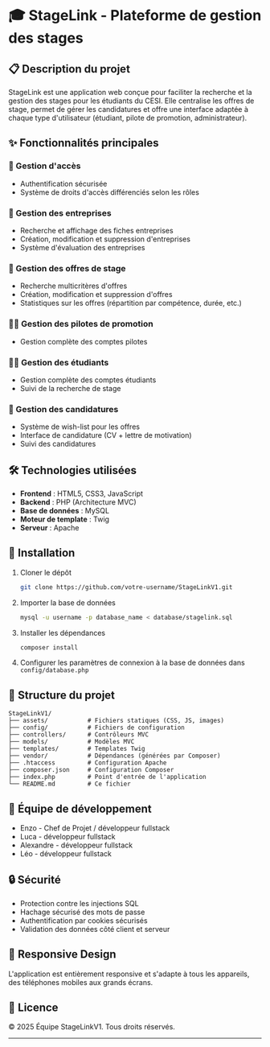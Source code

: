 # 🎓 StageLink - Plateforme de gestion des stages

## 📋 Description du projet

StageLink est une application web conçue pour faciliter la recherche et la gestion des stages pour les étudiants du CESI. Elle centralise les offres de stage, permet de gérer les candidatures et offre une interface adaptée à chaque type d'utilisateur (étudiant, pilote de promotion, administrateur).

## ✨ Fonctionnalités principales

### 👤 Gestion d'accès
- Authentification sécurisée
- Système de droits d'accès différenciés selon les rôles

### 🏢 Gestion des entreprises
- Recherche et affichage des fiches entreprises
- Création, modification et suppression d'entreprises
- Système d'évaluation des entreprises

### 📝 Gestion des offres de stage
- Recherche multicritères d'offres
- Création, modification et suppression d'offres
- Statistiques sur les offres (répartition par compétence, durée, etc.)

### 👨‍🏫 Gestion des pilotes de promotion
- Gestion complète des comptes pilotes

### 👨‍🎓 Gestion des étudiants
- Gestion complète des comptes étudiants
- Suivi de la recherche de stage

### 📄 Gestion des candidatures
- Système de wish-list pour les offres
- Interface de candidature (CV + lettre de motivation)
- Suivi des candidatures

## 🛠️ Technologies utilisées

- **Frontend** : HTML5, CSS3, JavaScript
- **Backend** : PHP (Architecture MVC)
- **Base de données** : MySQL
- **Moteur de template** : Twig
- **Serveur** : Apache

## 🚀 Installation

1. Cloner le dépôt
   ```bash
   git clone https://github.com/votre-username/StageLinkV1.git
   ```

2. Importer la base de données
   ```bash
   mysql -u username -p database_name < database/stagelink.sql
   ```

3. Installer les dépendances
   ```bash
   composer install
   ```

4. Configurer les paramètres de connexion à la base de données dans `config/database.php`

## 📁 Structure du projet

```
StageLinkV1/
├── assets/           # Fichiers statiques (CSS, JS, images)
├── config/           # Fichiers de configuration
├── controllers/      # Contrôleurs MVC
├── models/           # Modèles MVC
├── templates/        # Templates Twig
├── vendor/           # Dépendances (générées par Composer)
├── .htaccess         # Configuration Apache
├── composer.json     # Configuration Composer
├── index.php         # Point d'entrée de l'application
└── README.md         # Ce fichier
```

## 👥 Équipe de développement

- Enzo - Chef de Projet / développeur fullstack
- Luca - développeur fullstack
- Alexandre - développeur fullstack
- Léo - développeur fullstack

## 🔒 Sécurité

- Protection contre les injections SQL
- Hachage sécurisé des mots de passe
- Authentification par cookies sécurisés
- Validation des données côté client et serveur

## 📱 Responsive Design

L'application est entièrement responsive et s'adapte à tous les appareils, des téléphones mobiles aux grands écrans.

## 📜 Licence

© 2025 Équipe StageLinkV1. Tous droits réservés.

---
